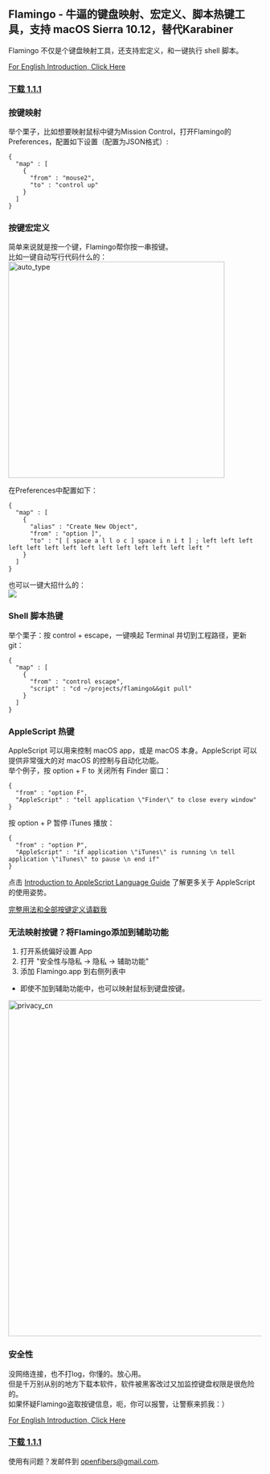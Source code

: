 ## Flamingo - 牛逼的键盘映射、宏定义、脚本热键工具，支持 macOS Sierra 10.12，替代Karabiner

Flamingo 不仅是个键盘映射工具，还支持宏定义，和一键执行 shell 脚本。  

[For English Introduction, Click Here](https://openfibers.github.io/flamingo)

### [下载 1.1.1](https://github.com/OpenFibers/flamingo/raw/master/Apps/Flamingo.app_1.1.0.zip)

### 按键映射
举个栗子，比如想要映射鼠标中键为Mission Control，打开Flamingo的Preferences，配置如下设置（配置为JSON格式）:  
```
{
  "map" : [
    {
      "from" : "mouse2",
      "to" : "control up"
    }
  ]
}
```

### 按键宏定义
简单来说就是按一个键，Flamingo帮你按一串按键。  
比如一键自动写行代码什么的：  
<img src="https://github.com/OpenFibers/flamingo/raw/master/Images/autotype.gif" alt="auto_type" style="width: 430px;"/>

在Preferences中配置如下：

```
{
  "map" : [
    {
      "alias" : "Create New Object",
      "from" : "option ]",
      "to" : "[ [ space a l l o c ] space i n i t ] ; left left left left left left left left left left left left left left "
    }
  ]
}
```

也可以一键大招什么的：  
![](https://github.com/OpenFibers/flamingo/raw/master/Images/dota2_kael.gif)

### Shell 脚本热键

举个栗子：按 control + escape，一键唤起 Terminal 并切到工程路径，更新git：  

```
{
  "map" : [
    {
      "from" : "control escape",
      "script" : "cd ~/projects/flamingo&&git pull"
    }
  ]
}
```

### AppleScript 热键

AppleScript 可以用来控制 macOS app，或是 macOS 本身。AppleScript 可以提供非常强大的对 macOS 的控制与自动化功能。  
举个例子，按 option + F to 关闭所有 Finder 窗口：  

```
{
  "from" : "option F",
  "AppleScript" : "tell application \"Finder\" to close every window"
}
```

按 option + P 暂停 iTunes 播放：

```
{
  "from" : "option P",
  "AppleScript" : "if application \"iTunes\" is running \n tell application \"iTunes\" to pause \n end if"
}
```

点击 [Introduction to AppleScript Language Guide](https://developer.apple.com/library/content/documentation/AppleScript/Conceptual/AppleScriptLangGuide/introduction/ASLR_intro.html) 了解更多关于 AppleScript 的使用姿势。  

[完整用法和全部按键定义请戳我](https://openfibers.github.io/flamingo/help_cn)

### 无法映射按键？将Flamingo添加到辅助功能
1. 打开系统偏好设置 App
2. 打开 "安全性与隐私 -> 隐私 -> 辅助功能"  
3. 添加 Flamingo.app 到右侧列表中  
* 即使不加到辅助功能中，也可以映射鼠标到键盘按键。  

<img src="https://github.com/OpenFibers/flamingo/raw/master/Images/privacy_cn.png" alt="privacy_cn" style="width: 668px;"/>

### 安全性
没网络连接，也不打log，你懂的。放心用。  
但是千万别从别的地方下载本软件，软件被黑客改过又加监控键盘权限是很危险的。  
如果怀疑Flamingo盗取按键信息，呃，你可以报警，让警察来抓我：）  

[For English Introduction, Click Here](https://openfibers.github.io/flamingo)

### [下载 1.1.1](https://github.com/OpenFibers/flamingo/raw/master/Apps/Flamingo.app_1.1.0.zip)

使用有问题？发邮件到 [openfibers@gmail.com](mailto://openfibers@gmail.com).  
